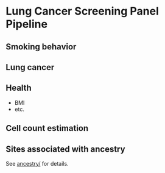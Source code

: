 # Lung Cancer Screening Panel Pipeline

## Smoking behavior

## Lung cancer

## Health

- BMI
- etc.

## Cell count estimation

## Sites associated with ancestry 

See [ancestry/](ancestry/) for details.


